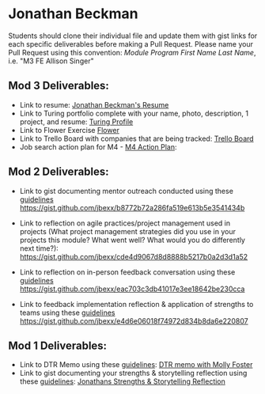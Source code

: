 # Jonathan Beckman

Students should clone their individual file and update them with gist links for each specific deliverables before making a Pull Request. Please name your Pull Request using this convention: *Module Program First Name Last Name*, i.e. "M3 FE Allison Singer"

## Mod 3 Deliverables:

* Link to resume: [Jonathan Beckman's Resume](https://turingschool.slack.com/files/U4Z5P8UTU/F74Q0MQ2X/jonathan_beckman.pdf) 
* Link to Turing portfolio complete with your name, photo, description, 1 project, and resume: [Turing Profile](https://www.turing.io/alumni/jonathan-beckman)
* Link to Flower Exercise [Flower](https://user-images.githubusercontent.com/23174736/30568560-10a60eea-9c93-11e7-94eb-b0c95ddc7dd6.JPG)
* Link to Trello Board with companies that are being tracked: [Trello Board](https://trello.com/b/4ybcSpxH/job-tracker)
* Job search action plan for M4 - [M4 Action Plan](https://gist.github.com/jbexx/b1bb00cdada4246d193c5c90a5b7bb87):

## Mod 2 Deliverables:
* Link to gist documenting mentor outreach conducted using these [guidelines](https://github.com/turingschool/career-development-curriculum/blob/master/module_two/cold_outreach_i_guidelines.md)
https://gist.github.com/jbexx/b8772b72a286fa519e613b5e3541434b

* Link to reflection on agile practices/project management used in projects (What project management strategies did you use in your projects this module? What went well? What would you do differently next time?):
https://gist.github.com/jbexx/cde4d9067d8d8888b5217b0a2d3d1a52

* Link to reflection on in-person feedback conversation using these [guidelines](https://github.com/turingschool/career-development-curriculum/blob/master/module_two/feedback_conversation_reflection_guidelines.md)
https://gist.github.com/jbexx/eac703c3db41017e3ee18642be230cca

* Link to feedback implementation reflection & application of strengths to teams using these [guidelines](https://github.com/turingschool/career-development-curriculum/blob/master/module_two/feedback_implementation_strengths_reflection.md)
https://gist.github.com/jbexx/e4d6e06018f74972d834b8da6e220807

## Mod 1 Deliverables:
* Link to DTR Memo using these [guidelines](https://github.com/turingschool/career-development-curriculum/blob/master/module_one/dtr_guidelines_memo.md): [DTR memo with Molly Foster](https://gist.github.com/jbexx/f22c2feaefbe3f8f4a10dbcb8ea6db10)
* Link to gist documenting your strengths & storytelling reflection using these [guidelines](https://github.com/turingschool/career-development-curriculum/blob/master/module_one/strengths_storytelling_reflection.md): [Jonathans Strengths & Storytelling Reflection](https://gist.github.com/jbexx/164275d035193c197e0f61f5fb3acbe3) 

